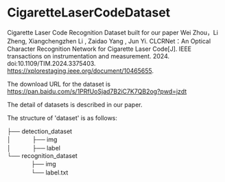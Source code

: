 # CigaretteLaserCodeDataset

Cigarette Laser Code Recognition Dataset built for our paper 
Wei Zhou，Li Zheng, Xiangchengzhen Li , Zaidao Yang , Jun Yi. CLCRNet：An Optical Character Recognition Network for Cigarette Laser Code[J]. IEEE transactions on instrumentation and measurement. 2024. doi:10.1109/TIM.2024.3375403.
https://xplorestaging.ieee.org/document/10465655.

The download URL for the dataset is https://pan.baidu.com/s/1PRfUoSjad7B2iC7K7QB2og?pwd=jzdt 

The detail of datasets is described in our paper.

The structure of 'dataset' is as follows:

├── detection_dataset                         
│ 　　　 ├── img         
│ 　　　 ├── label                                                              
└── recognition_dataset                                                                                                                     
　　　　├── img                                                  
　　　　└── label.txt                                   

